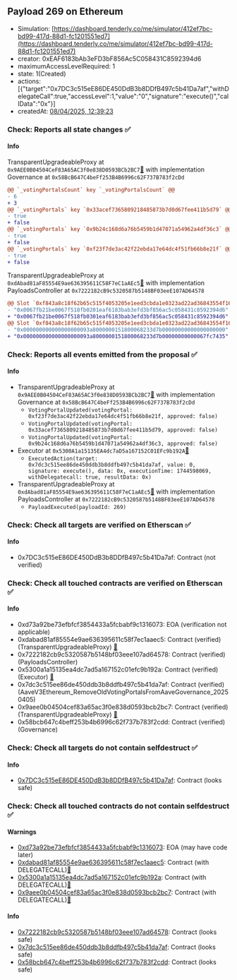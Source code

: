 ## Payload 269 on Ethereum

- Simulation: [https://dashboard.tenderly.co/me/simulator/412ef7bc-bd99-417d-88d1-fc1201551ed7](https://dashboard.tenderly.co/me/simulator/412ef7bc-bd99-417d-88d1-fc1201551ed7)
- creator: 0xEAF6183bAb3eFD3bF856Ac5C058431C8592394d6
- maximumAccessLevelRequired: 1
- state: 1(Created)
- actions: [{"target":"0x7DC3c515eE86DE450DdB3b8DDfB497c5b41Da7af","withDelegateCall":true,"accessLevel":1,"value":"0","signature":"execute()","callData":"0x"}]
- createdAt: [08/04/2025, 12:39:23](https://etherscan.io/tx/0x92a10f63bd5b4f6c7d3c75a0f197e1faa1f48d45bd9b6226be4609439cc3b904)

### Check: Reports all state changes :white_check_mark:

#### Info


TransparentUpgradeableProxy at `0x9AEE0B04504CeF83A65AC3f0e838D0593BCb2BC7`[:ghost:](https://github.com/bgd-labs/aave-address-book "GovernanceV3Ethereum.GOVERNANCE") with implementation Governance at `0x58BcB647C4beFf253B4B6996c62F737B783f2cDd`
```diff
@@ `_votingPortalsCount` key `_votingPortalsCount` @@
- 6
+ 3
@@ `_votingPortals` key `0x33acef7365809218485873b7d0d67fee411b5d79` @@
- true
+ false
@@ `_votingPortals` key `0x9b24c168d6a76b5459b1d47071a54962a4df36c3` @@
- true
+ false
@@ `_votingPortals` key `0xf23f7de3ac42f22ebda17e64dc4f51fb66b8e21f` @@
- true
+ false
```

TransparentUpgradeableProxy at `0xdAbad81aF85554E9ae636395611C58F7eC1aAEc5`[:ghost:](https://github.com/bgd-labs/aave-address-book "GovernanceV3Ethereum.PAYLOADS_CONTROLLER") with implementation PayloadsController at `0x7222182cB9c5320587b5148BF03eeE107AD64578`
```diff
@@ Slot `0xf843a8c18f62b65c515f4053205e1eed3cbda1e0323ad22ad36843554f16bfc6` @@
- "0x0067fb21be0067f518fb0201eaf6183bab3efd3bf856ac5c058431c8592394d6"
+ "0x0067fb21be0067f518fb0301eaf6183bab3efd3bf856ac5c058431c8592394d6"
@@ Slot `0xf843a8c18f62b65c515f4053205e1eed3cbda1e0323ad22ad36843554f16bfc7` @@
- "0x000000000000000000093a8000000151800068233d7b00000000000000000000"
+ "0x000000000000000000093a8000000151800068233d7b00000000000067fc7435"
```


### Check: Reports all events emitted from the proposal :white_check_mark:

#### Info

- TransparentUpgradeableProxy at `0x9AEE0B04504CeF83A65AC3f0e838D0593BCb2BC7`[:ghost:](https://github.com/bgd-labs/aave-address-book "GovernanceV3Ethereum.GOVERNANCE") with implementation Governance at `0x58BcB647C4beFf253B4B6996c62F737B783f2cDd`
  - `VotingPortalUpdated(votingPortal: 0xf23f7de3ac42f22ebda17e64dc4f51fb66b8e21f, approved: false)`
  - `VotingPortalUpdated(votingPortal: 0x33acef7365809218485873b7d0d67fee411b5d79, approved: false)`
  - `VotingPortalUpdated(votingPortal: 0x9b24c168d6a76b5459b1d47071a54962a4df36c3, approved: false)`
- Executor at `0x5300A1a15135EA4dc7aD5a167152C01EFc9b192A`[:ghost:](https://github.com/bgd-labs/aave-address-book "AaveV2Ethereum.POOL_ADMIN, AaveV2EthereumAMM.POOL_ADMIN, AaveV3Ethereum.ACL_ADMIN, AaveV3EthereumEtherFi.ACL_ADMIN, AaveV3EthereumLido.ACL_ADMIN, GovernanceV3Ethereum.EXECUTOR_LVL_1")
  - `ExecutedAction(target: 0x7dc3c515ee86de450ddb3b8ddfb497c5b41da7af, value: 0, signature: execute(), data: 0x, executionTime: 1744598069, withDelegatecall: true, resultData: 0x)`
- TransparentUpgradeableProxy at `0xdAbad81aF85554E9ae636395611C58F7eC1aAEc5`[:ghost:](https://github.com/bgd-labs/aave-address-book "GovernanceV3Ethereum.PAYLOADS_CONTROLLER") with implementation PayloadsController at `0x7222182cB9c5320587b5148BF03eeE107AD64578`
  - `PayloadExecuted(payloadId: 269)`

### Check: Check all targets are verified on Etherscan :white_check_mark:

#### Info

- 0x7DC3c515eE86DE450DdB3b8DDfB497c5b41Da7af: Contract (not verified) 

### Check: Check all touched contracts are verified on Etherscan :white_check_mark:

#### Info

- 0xd73a92be73efbfcf3854433a5fcbabf9c1316073: EOA (verification not applicable)
- 0xdabad81af85554e9ae636395611c58f7ec1aaec5: Contract (verified) (TransparentUpgradeableProxy) [:ghost:](https://github.com/bgd-labs/aave-address-book "GovernanceV3Ethereum.PAYLOADS_CONTROLLER")
- 0x7222182cb9c5320587b5148bf03eee107ad64578: Contract (verified) (PayloadsController) 
- 0x5300a1a15135ea4dc7ad5a167152c01efc9b192a: Contract (verified) (Executor) [:ghost:](https://github.com/bgd-labs/aave-address-book "AaveV2Ethereum.POOL_ADMIN, AaveV2EthereumAMM.POOL_ADMIN, AaveV3Ethereum.ACL_ADMIN, AaveV3EthereumEtherFi.ACL_ADMIN, AaveV3EthereumLido.ACL_ADMIN, GovernanceV3Ethereum.EXECUTOR_LVL_1")
- 0x7dc3c515ee86de450ddb3b8ddfb497c5b41da7af: Contract (verified) (AaveV3Ethereum_RemoveOldVotingPortalsFromAaveGovernance_20250405) 
- 0x9aee0b04504cef83a65ac3f0e838d0593bcb2bc7: Contract (verified) (TransparentUpgradeableProxy) [:ghost:](https://github.com/bgd-labs/aave-address-book "GovernanceV3Ethereum.GOVERNANCE")
- 0x58bcb647c4beff253b4b6996c62f737b783f2cdd: Contract (verified) (Governance) 

### Check: Check all targets do not contain selfdestruct :white_check_mark:

#### Info

- [0x7DC3c515eE86DE450DdB3b8DDfB497c5b41Da7af](https://etherscan.io/address/0x7DC3c515eE86DE450DdB3b8DDfB497c5b41Da7af): Contract (looks safe)

### Check: Check all touched contracts do not contain selfdestruct :white_check_mark:

#### Warnings

- [0xd73a92be73efbfcf3854433a5fcbabf9c1316073](https://etherscan.io/address/0xd73a92be73efbfcf3854433a5fcbabf9c1316073): EOA (may have code later)
- [0xdabad81af85554e9ae636395611c58f7ec1aaec5](https://etherscan.io/address/0xdabad81af85554e9ae636395611c58f7ec1aaec5): Contract (with DELEGATECALL)[:ghost:](https://github.com/bgd-labs/aave-address-book "GovernanceV3Ethereum.PAYLOADS_CONTROLLER")
- [0x5300a1a15135ea4dc7ad5a167152c01efc9b192a](https://etherscan.io/address/0x5300a1a15135ea4dc7ad5a167152c01efc9b192a): Contract (with DELEGATECALL)[:ghost:](https://github.com/bgd-labs/aave-address-book "AaveV2Ethereum.POOL_ADMIN, AaveV2EthereumAMM.POOL_ADMIN, AaveV3Ethereum.ACL_ADMIN, AaveV3EthereumEtherFi.ACL_ADMIN, AaveV3EthereumLido.ACL_ADMIN, GovernanceV3Ethereum.EXECUTOR_LVL_1")
- [0x9aee0b04504cef83a65ac3f0e838d0593bcb2bc7](https://etherscan.io/address/0x9aee0b04504cef83a65ac3f0e838d0593bcb2bc7): Contract (with DELEGATECALL)[:ghost:](https://github.com/bgd-labs/aave-address-book "GovernanceV3Ethereum.GOVERNANCE")

#### Info

- [0x7222182cb9c5320587b5148bf03eee107ad64578](https://etherscan.io/address/0x7222182cb9c5320587b5148bf03eee107ad64578): Contract (looks safe)
- [0x7dc3c515ee86de450ddb3b8ddfb497c5b41da7af](https://etherscan.io/address/0x7dc3c515ee86de450ddb3b8ddfb497c5b41da7af): Contract (looks safe)
- [0x58bcb647c4beff253b4b6996c62f737b783f2cdd](https://etherscan.io/address/0x58bcb647c4beff253b4b6996c62f737b783f2cdd): Contract (looks safe)

